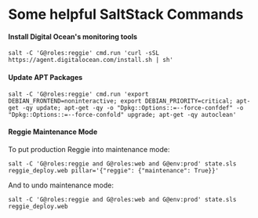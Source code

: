 # Some helpful SaltStack Commands

#### Install Digital Ocean's monitoring tools
```
salt -C 'G@roles:reggie' cmd.run 'curl -sSL https://agent.digitalocean.com/install.sh | sh'
```

#### Update APT Packages
```
salt -C 'G@roles:reggie' cmd.run 'export DEBIAN_FRONTEND=noninteractive; export DEBIAN_PRIORITY=critical; apt-get -qy update; apt-get -qy -o "Dpkg::Options::=--force-confdef" -o "Dpkg::Options::=--force-confold" upgrade; apt-get -qy autoclean'
```

#### Reggie Maintenance Mode

To put production Reggie into maintenance mode:
```
salt -C 'G@roles:reggie and G@roles:web and G@env:prod' state.sls reggie_deploy.web pillar='{"reggie": {"maintenance": True}}'
```

And to undo maintenance mode:
```
salt -C 'G@roles:reggie and G@roles:web and G@env:prod' state.sls reggie_deploy.web
```
